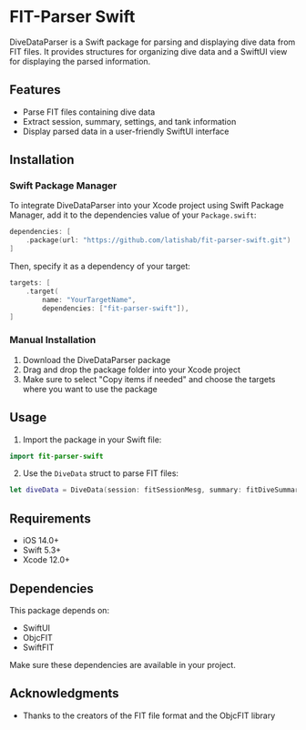 # FIT-Parser Swift

DiveDataParser is a Swift package for parsing and displaying dive data from FIT files. It provides structures for organizing dive data and a SwiftUI view for displaying the parsed information.

## Features

- Parse FIT files containing dive data
- Extract session, summary, settings, and tank information
- Display parsed data in a user-friendly SwiftUI interface

## Installation

### Swift Package Manager

To integrate DiveDataParser into your Xcode project using Swift Package Manager, add it to the dependencies value of your `Package.swift`:

```swift
dependencies: [
    .package(url: "https://github.com/latishab/fit-parser-swift.git")
]
```

Then, specify it as a dependency of your target:

```swift
targets: [
    .target(
        name: "YourTargetName",
        dependencies: ["fit-parser-swift"]),
]
```

### Manual Installation

1. Download the DiveDataParser package
2. Drag and drop the package folder into your Xcode project
3. Make sure to select "Copy items if needed" and choose the targets where you want to use the package

## Usage

1. Import the package in your Swift file:

```swift
import fit-parser-swift
```

2. Use the `DiveData` struct to parse FIT files:

```swift
let diveData = DiveData(session: fitSessionMesg, summary: fitDiveSummaryMesg, settings: fitDiveSettingsMesg, tankSummaries: fitTankSummaryMesgs, tankUpdates: fitTankUpdateMesgs)
```

## Requirements

- iOS 14.0+
- Swift 5.3+
- Xcode 12.0+

## Dependencies

This package depends on:

- SwiftUI
- ObjcFIT
- SwiftFIT

Make sure these dependencies are available in your project.

## Acknowledgments

- Thanks to the creators of the FIT file format and the ObjcFIT library
